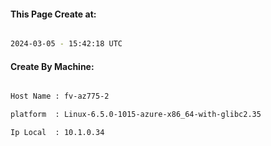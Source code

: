 
   
#### This Page Create at:

```bash

2024-03-05 - 15:42:18 UTC

```

#### Create By Machine:

```bash

Host Name : fv-az775-2

platform  : Linux-6.5.0-1015-azure-x86_64-with-glibc2.35

Ip Local  : 10.1.0.34

```

